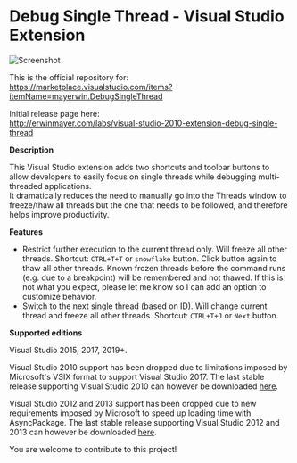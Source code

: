 # Debug Single Thread - Visual Studio Extension
![Screenshot](/DebugSingleThread/Screenshot.png?raw=true "Screenshot")

This is the official repository for:  
https://marketplace.visualstudio.com/items?itemName=mayerwin.DebugSingleThread

Initial release page here:  
http://erwinmayer.com/labs/visual-studio-2010-extension-debug-single-thread

**Description**

This Visual Studio extension adds two shortcuts and toolbar buttons to allow developers to easily focus on single threads while debugging multi-threaded applications.  
It dramatically reduces the need to manually go into the Threads window to freeze/thaw all threads but the one that needs to be followed, and therefore helps improve productivity.

**Features**
- Restrict further execution to the current thread only. Will freeze all other threads. Shortcut: `CTRL+T+T` or `snowflake` button. Click button again to thaw all other threads. Known frozen threads before the command runs (e.g. due to a breakpoint) will be remembered and not thawed. If this is not what you expect, please let me know so I can add an option to customize behavior.
- Switch to the next single thread (based on ID). Will change current thread and freeze all other threads. Shortcut: `CTRL+T+J` or `Next` button.

**Supported editions**

Visual Studio 2015, 2017, 2019+.

Visual Studio 2010 support has been dropped due to limitations imposed by Microsoft's VSIX format to support Visual Studio 2017. The last stable release supporting Visual Studio 2010 can however be downloaded [here](https://github.com/mayerwin/vs-debug-single-thread/releases/tag/1.1.3).

Visual Studio 2012 and 2013 support has been dropped due to new requirements imposed by Microsoft to speed up loading time with AsyncPackage. The last stable release supporting Visual Studio 2012 and 2013 can however be downloaded [here](https://github.com/mayerwin/vs-debug-single-thread/releases/tag/1.1.3_2012-2017).

You are welcome to contribute to this project!